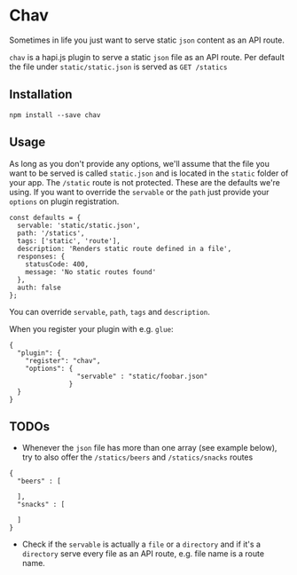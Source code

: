 # Chav
Sometimes in life you just want to serve static `json` content as an API route.

`chav` is a hapi.js plugin to serve a static `json` file as an API route. Per default the file under `static/static.json` is served as `GET /statics`

## Installation
`npm install --save chav`

## Usage
As long as you don't provide any options, we'll assume that the file you want to be served is called `static.json` and is located in the `static` folder of your app.
The `/static` route is not protected.
These are the defaults we're using. If you want to override the `servable` or the `path` just provide your `options` on plugin registration.

```
const defaults = {
  servable: 'static/static.json',
  path: '/statics',
  tags: ['static', 'route'],
  description: 'Renders static route defined in a file',
  responses: {
    statusCode: 400,
    message: 'No static routes found'
  },
  auth: false
};
```

You can override `servable`, `path`, `tags` and `description`.

When you register your plugin with e.g. `glue`:

```
{
  "plugin": {
    "register": "chav",
    "options": {
                 "servable" : "static/foobar.json"
               }
  }
}
```

## TODOs
- Whenever the `json` file has more than one array (see example below), try to also offer the `/statics/beers` and `/statics/snacks` routes

```
{
  "beers" : [

  ],
  "snacks" : [

  ]
}
```

- Check if the `servable` is actually a `file` or a `directory` and if it's a `directory` serve every file as an API route, e.g. file name is a route name.
